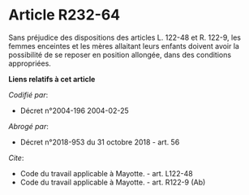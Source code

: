 # Article R232-64

Sans préjudice des dispositions des articles L. 122-48 et R. 122-9, les femmes enceintes et les mères allaitant leurs enfants
doivent avoir la possibilité de se reposer en position allongée, dans des conditions appropriées.

**Liens relatifs à cet article**

_Codifié par_:

  - Décret n°2004-196 2004-02-25

_Abrogé par_:

  - Décret n°2018-953 du 31 octobre 2018 - art. 56

_Cite_:

  - Code du travail applicable à Mayotte. - art. L122-48
  - Code du travail applicable à Mayotte. - art. R122-9 (Ab)
